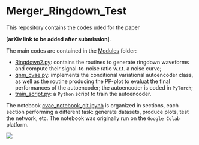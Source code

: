 # Merger_Ringdown_Test
This repository contains the codes uded for the paper

[__arXiv link to be added after submission__].

The main codes are contained in the [Modules](Modules/) folder:
- [Ringdown2.py](Modules/Ringdown2.py): contains the routines to generate ringdown waveforms and compute their signal-to-noise ratio w.r.t. a noise curve;
- [qnm_cvae.py](Modules/qnm_cvae.py): implements the conditional variational autoencoder class, as well as the routine producing the PP-plot to evaluat the final performances of the autoencoder; the autoencoder is coded in `PyTorch`;
- [train_script.py](Modules/train_script.py): a `Python` script to train the autoencoder.

The notebook [cvae_notebook_git.ipynb](cvae_notebook_git.ipynb) is organized in sections, each section performing a different task: generate datasets, produce plots, test the network, etc. The notebook was originally run on the `Google Colab` platform.

![](./cvae_architecture.jpg=1x1)
